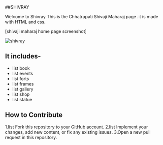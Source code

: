 ##SHIVRAY


Welcome to Shivray
This is the Chhatrapati Shivaji Maharaj page .it is made with HTML and css.

 [shivaji maharaj home page screenshot]

![shivray](<Screenshot (109).png>)

## It includes-
- list book
- list events
- list forts
- list frames
- list gallery
- list shop
- list statue

## How to Contribute
1.list Fork this repository to your GitHub account.
2.list Implement your changes, add new content, or fix any existing issues.
3.Open a new pull request in this repository.
